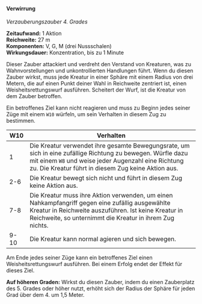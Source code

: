 #### Verwirrung
<!-- markdownlint-disable link-image-reference-definitions -->
<!-- spell-checker:words added amount avoids casting concentration damage different duration emphasis ends english false formula hour halves hours kommagetrennt mechanics minutes reaction ritual same saving school somatic special spell throw true wording wotc -->
<!-- spell-checker:words confusion -->
[_metadata_:spell_name]:- "Verwirrung"
[_metadata_:spell_name_english]:- "Confusion"
[_metadata_:spell_school]:- "Verzauberungszauber"
[_metadata_:spell_level]:- "4"
[_metadata_:casting_time_amount]:- "1"
<!-- "action", "bonus action", "reaction", "minute", "minutes", "hour", "hours" -->
[_metadata_:casting_time_unit]:- "Aktion"
<!-- "true" oder "false" -->
[_metadata_:ritual]:- "false"
[_metadata_:range]:- "27 m"
[_metadata_:target]:- "3-m-Radius Sphäre"
<!-- "true" oder "false" -->
[_metadata_:components_verbal]:- "true"
<!-- "true" oder "false" -->
[_metadata_:components_somatic]:- "true"
<!-- "true" oder "false" -->
[_metadata_:components_material]:- "true"
[_metadata_:components_material_description]:- "drei Nussschalen"
<!-- "true" oder "false" -->
[_metadata_:concentration]:- "true"
[_metadata_:duration]:- "1 Minute"
[_metadata_:saving_throw]:- "Weisheit"
<!-- "halves_damage", "avoids_effect", "ends_effect", "special"; falls mehrere wahr sind, kommagetrennt einfügen -->
[_metadata_:saving_throw_success]:- "avoids_effect,ends_effect"
<!-- "mechanics_same_wording_same", "mechanics_same_wording_different", "mechanics_different_wording_different" oder "added" -->
[_metadata_:compared_to_wotc_srd_5.1]:- "mechanics_same_wording_same"
<!-- "mechanics_same_wording_different", "mechanics_different_wording_different" oder "added" -->
[_metadata_:compared_to_a5e_srd]:- "???"
<!-- markdownlint-disable-next-line no-emphasis-as-heading -->
_Verzauberungszauber 4. Grades_

**Zeitaufwand:** 1 Aktion \
**Reichweite:** 27 m \
**Komponenten:** V, G, M (drei Nussschalen) \
**Wirkungsdauer:** Konzentration, bis zu 1 Minute

Dieser Zauber attackiert und verdreht den Verstand von Kreaturen, was zu Wahnvorstellungen und unkontrollierten Handlungen führt.
Wenn du diesen Zauber wirkst, muss jede Kreatur in einer Sphäre mit einem Radius von drei Metern, die auf einen Punkt deiner Wahl in Reichweite zentriert ist, einen Weisheitsrettungswurf ausführen.
Scheitert der Wurf, ist die Kreatur von dem Zauber betroffen.

Ein betroffenes Ziel kann nicht reagieren und muss zu Beginn jedes seiner Züge mit einem `W10` würfeln, um sein Verhalten in diesem Zug zu bestimmen.

| W10 | Verhalten |
|-----|-----------|
| 1 | Die Kreatur verwendet ihre gesamte Bewegungsrate, um sich in eine zufällige Richtung zu bewegen. Würfle dazu mit einem `W8` und weise jeder Augenzahl eine Richtung zu. Die Kreatur führt in diesem Zug keine Aktion aus. |
| 2-6 | Die Kreatur bewegt sich nicht und führt in diesem Zug keine Aktion aus. |
| 7-8 | Die Kreatur muss ihre Aktion verwenden, um einen Nahkampfangriff gegen eine zufällig ausgewählte Kreatur in Reichweite auszuführen. Ist keine Kreatur in Reichweite, so unternimmt die Kreatur in ihrem Zug nichts. |
| 9-10 | Die Kreatur kann normal agieren und sich bewegen. |

Am Ende jedes seiner Züge kann ein betroffenes Ziel einen Weisheitsrettungswurf ausführen.
Bei einem Erfolg endet der Effekt für dieses Ziel.

**Auf höheren Graden:** Wirkst du diesen Zauber, indem du einen Zauberplatz des 5. Grades oder höher nutzt, erhöht sich der Radius der Sphäre für jeden Grad über dem 4. um 1,5 Meter.

